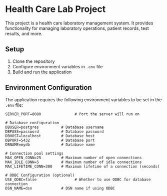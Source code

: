 # Health Care Lab Project

This project is a health care laboratory management system. It provides functionality for managing laboratory operations, patient records, test results, and more.

## Setup

1. Clone the repository
2. Configure environment variables in `.env` file
3. Build and run the application

## Environment Configuration

The application requires the following environment variables to be set in the `.env` file:

```properties
SERVER_PORT=8080               # Port the server will run on

# Database configuration
DBUSER=postgres          # Database username
DBPASS=password          # Database password
DBHOST=localhost         # Database host
DBPORT=5432              # Database port
DBNAME=mydb              # Database name

# Connection pool settings
MAX_OPEN_CONN=25         # Maximum number of open connections
MAX_IDLE_CONN=5          # Maximum number of idle connections
MAX_LIFETIME_CONN=300    # Maximum lifetime of a connection (seconds)

# ODBC Configuration (optional)
USE_ODBC=false                 # Whether to use ODBC for database connection
DSN_NAME=dsn             # DSN name if using ODBC